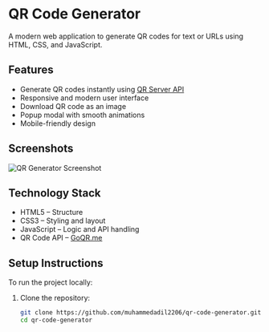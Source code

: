 # QR Code Generator

A modern web application to generate QR codes for text or URLs using HTML, CSS, and JavaScript.

## Features

- Generate QR codes instantly using [QR Server API](https://goqr.me/api/)
- Responsive and modern user interface
- Download QR code as an image
- Popup modal with smooth animations
- Mobile-friendly design

## Screenshots

![QR Generator Screenshot](./Images/qrpng.png)

## Technology Stack

- HTML5 – Structure
- CSS3 – Styling and layout
- JavaScript – Logic and API handling
- QR Code API – [GoQR.me](https://goqr.me/api/)

## Setup Instructions

To run the project locally:

1. Clone the repository:
   ```bash
   git clone https://github.com/muhammedadil2206/qr-code-generator.git
   cd qr-code-generator
